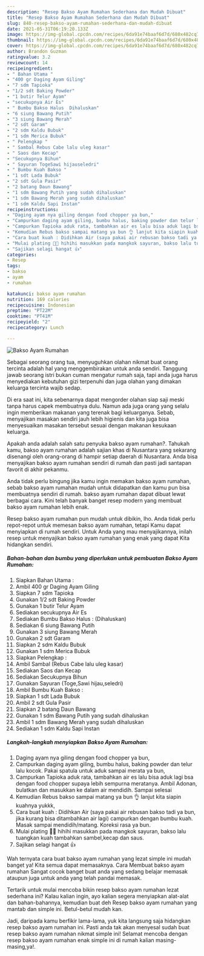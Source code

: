 ```yaml
---
description: "Resep Bakso Ayam Rumahan Sederhana dan Mudah Dibuat"
title: "Resep Bakso Ayam Rumahan Sederhana dan Mudah Dibuat"
slug: 840-resep-bakso-ayam-rumahan-sederhana-dan-mudah-dibuat
date: 2021-05-31T06:19:20.133Z
image: https://img-global.cpcdn.com/recipes/6da91e74baaf6d7d/680x482cq70/bakso-ayam-rumahan-foto-resep-utama.jpg
thumbnail: https://img-global.cpcdn.com/recipes/6da91e74baaf6d7d/680x482cq70/bakso-ayam-rumahan-foto-resep-utama.jpg
cover: https://img-global.cpcdn.com/recipes/6da91e74baaf6d7d/680x482cq70/bakso-ayam-rumahan-foto-resep-utama.jpg
author: Brandon Guzman
ratingvalue: 3.2
reviewcount: 14
recipeingredient:
- " Bahan Utama "
- "400 gr Daging Ayam Giling"
- "7 sdm Tapioka"
- "1/2 sdt Baking Powder"
- "1 butir Telur Ayam"
- "secukupnya Air Es"
- " Bumbu Bakso Halus  Dihaluskan"
- "6 siung Bawang Putih"
- "3 siung Bawang Merah"
- "2 sdt Garam"
- "2 sdm Kaldu Bubuk"
- "1 sdm Merica Bubuk"
- " Pelengkap "
- " Sambal Rebus Cabe lalu uleg kasar"
- " Saos dan Kecap"
- "Secukupnya Bihun"
- " Sayuran TogeSawi hijauseledri"
- " Bumbu Kuah Bakso "
- "1 sdt Lada Bubuk"
- "2 sdt Gula Pasir"
- "2 batang Daun Bawang"
- "1 sdm Bawang Putih yang sudah dihaluskan"
- "1 sdm Bawang Merah yang sudah dihaluskan"
- "1 sdm Kaldu Sapi Instan"
recipeinstructions:
- "Daging ayam nya giling dengan food chopper ya bun,"
- "Campurkan daging ayam giling, bumbu halus, baking powder dan telur lalu kocok. Pakai spatula untuk aduk sampai merata ya bun,"
- "Campurkan Tapioka aduk rata, tambahkan air es lalu bisa aduk lagi bsa dengan food chopper supaya lebih sempurna meratanya. Ambil Adonan, bulatkan dan masukkan ke dalam air mendidih. Sampai selesai"
- "Kemudian Rebus bakso sampai matang ya bun 👌 lanjut kita siapin kuahnya yukkk,"
- "Cara buat kuah : Didihkan Air (saya pakai air rebusan bakso tadi ya bun, jika kurang bisa ditambahkan air lagi) campurkan dengan bumbu kuah. Masak sampai mendidih/matang. Koreksi rasa ya bun."
- "Mulai plating 🤗🤭 hihihi masukkan pada mangkok sayuran, bakso lalu tuangkan kuah tambahkan sambel,kecap dan saus."
- "Sajikan selagi hangat 👍"
categories:
- Resep
tags:
- bakso
- ayam
- rumahan

katakunci: bakso ayam rumahan 
nutrition: 169 calories
recipecuisine: Indonesian
preptime: "PT22M"
cooktime: "PT41M"
recipeyield: "2"
recipecategory: Lunch

---
```



![Bakso Ayam Rumahan](https://img-global.cpcdn.com/recipes/6da91e74baaf6d7d/680x482cq70/bakso-ayam-rumahan-foto-resep-utama.jpg)

Sebagai seorang orang tua, menyuguhkan olahan nikmat buat orang tercinta adalah hal yang menggembirakan untuk anda sendiri. Tanggung jawab seorang istri bukan cuman mengatur rumah saja, tapi anda juga harus menyediakan kebutuhan gizi terpenuhi dan juga olahan yang dimakan keluarga tercinta wajib sedap.

Di era  saat ini, kita sebenarnya dapat mengorder olahan siap saji meski tanpa harus capek membuatnya dulu. Namun ada juga orang yang selalu ingin memberikan makanan yang terenak bagi keluarganya. Sebab, menyajikan masakan sendiri jauh lebih higienis dan kita juga bisa menyesuaikan masakan tersebut sesuai dengan makanan kesukaan keluarga. 



Apakah anda adalah salah satu penyuka bakso ayam rumahan?. Tahukah kamu, bakso ayam rumahan adalah sajian khas di Nusantara yang sekarang disenangi oleh orang-orang di hampir setiap daerah di Nusantara. Anda bisa menyajikan bakso ayam rumahan sendiri di rumah dan pasti jadi santapan favorit di akhir pekanmu.

Anda tidak perlu bingung jika kamu ingin memakan bakso ayam rumahan, sebab bakso ayam rumahan mudah untuk didapatkan dan kamu pun bisa membuatnya sendiri di rumah. bakso ayam rumahan dapat dibuat lewat berbagai cara. Kini telah banyak banget resep modern yang membuat bakso ayam rumahan lebih enak.

Resep bakso ayam rumahan pun mudah untuk dibikin, lho. Anda tidak perlu repot-repot untuk memesan bakso ayam rumahan, tetapi Kamu dapat menyiapkan di rumah sendiri. Untuk Anda yang mau menyajikannya, inilah resep untuk menyajikan bakso ayam rumahan yang enak yang dapat Kita hidangkan sendiri.

<!--inarticleads1-->

##### Bahan-bahan dan bumbu yang diperlukan untuk pembuatan Bakso Ayam Rumahan:

1. Siapkan  Bahan Utama :
1. Ambil 400 gr Daging Ayam Giling
1. Siapkan 7 sdm Tapioka
1. Gunakan 1/2 sdt Baking Powder
1. Gunakan 1 butir Telur Ayam
1. Sediakan secukupnya Air Es
1. Sediakan  Bumbu Bakso Halus : (Dihaluskan)
1. Sediakan 6 siung Bawang Putih
1. Gunakan 3 siung Bawang Merah
1. Gunakan 2 sdt Garam
1. Siapkan 2 sdm Kaldu Bubuk
1. Gunakan 1 sdm Merica Bubuk
1. Siapkan  Pelengkap :
1. Ambil  Sambal (Rebus Cabe lalu uleg kasar)
1. Sediakan  Saos dan Kecap
1. Sediakan Secukupnya Bihun
1. Gunakan  Sayuran (Toge,Sawi hijau,seledri)
1. Ambil  Bumbu Kuah Bakso :
1. Siapkan 1 sdt Lada Bubuk
1. Ambil 2 sdt Gula Pasir
1. Siapkan 2 batang Daun Bawang
1. Gunakan 1 sdm Bawang Putih yang sudah dihaluskan
1. Ambil 1 sdm Bawang Merah yang sudah dihaluskan
1. Sediakan 1 sdm Kaldu Sapi Instan




<!--inarticleads2-->

##### Langkah-langkah menyiapkan Bakso Ayam Rumahan:

1. Daging ayam nya giling dengan food chopper ya bun,
1. Campurkan daging ayam giling, bumbu halus, baking powder dan telur lalu kocok. Pakai spatula untuk aduk sampai merata ya bun,
1. Campurkan Tapioka aduk rata, tambahkan air es lalu bisa aduk lagi bsa dengan food chopper supaya lebih sempurna meratanya. Ambil Adonan, bulatkan dan masukkan ke dalam air mendidih. Sampai selesai
1. Kemudian Rebus bakso sampai matang ya bun 👌 lanjut kita siapin kuahnya yukkk,
1. Cara buat kuah : Didihkan Air (saya pakai air rebusan bakso tadi ya bun, jika kurang bisa ditambahkan air lagi) campurkan dengan bumbu kuah. Masak sampai mendidih/matang. Koreksi rasa ya bun.
1. Mulai plating 🤗🤭 hihihi masukkan pada mangkok sayuran, bakso lalu tuangkan kuah tambahkan sambel,kecap dan saus.
1. Sajikan selagi hangat 👍




Wah ternyata cara buat bakso ayam rumahan yang lezat simple ini mudah banget ya! Kita semua dapat memasaknya. Cara Membuat bakso ayam rumahan Sangat cocok banget buat anda yang sedang belajar memasak ataupun juga untuk anda yang telah pandai memasak.

Tertarik untuk mulai mencoba bikin resep bakso ayam rumahan lezat sederhana ini? Kalau kalian ingin, ayo kalian segera menyiapkan alat-alat dan bahan-bahannya, kemudian buat deh Resep bakso ayam rumahan yang mantab dan simple ini. Betul-betul mudah kan. 

Jadi, daripada kamu berfikir lama-lama, yuk kita langsung saja hidangkan resep bakso ayam rumahan ini. Pasti anda tak akan menyesal sudah buat resep bakso ayam rumahan nikmat simple ini! Selamat mencoba dengan resep bakso ayam rumahan enak simple ini di rumah kalian masing-masing,ya!.

